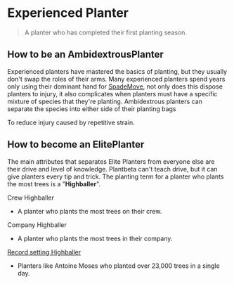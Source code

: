 # Experienced Planter

> A planter who has completed their first planting season.

## How to be an AmbidextrousPlanter

Experienced planters have mastered the basics of planting, but they usually don't swap the roles of their arms. Many experienced planters spend years only using their dominant hand for [SpadeMove](), not only does this dispose planters to injury, it also complicates when planters must have a specific mixture of species that they're planting. Ambidextrous planters can separate the species into either side of their planting bags 

To reduce injury caused by repetitive strain.



## How to become an ElitePlanter

The main attributes that separates Elite Planters from everyone else are their drive and level of knowledge. Plantbeta can't teach drive, but it can give planters every tip and trick. The planting term for a planter who plants the most trees is a "**Highballer**".

Crew Highballer
- A planter who plants the most trees on their crew.

Company Highballer
- A planter who plants the most trees in their company. 

[Record setting Highballer](https://globalnews.ca/news/9071471/quebecer-guinness-world-record-tree-planting/)
- Planters like Antoine Moses who planted over 23,000 trees in a single day.

